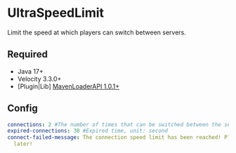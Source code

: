 # UltraSpeedLimit
Limit the speed at which players can switch between servers.

## Required
- Java 17+
- Velocity 3.3.0+
- [Plugin|Lib] [MavenLoaderAPI 1.0.1+](https://github.com/LevelTranic/MavenLoader)

## Config
```yaml
connections: 2 #The number of times that can be switched between the server during the expiration time+1
expired-connections: 30 #Expired time, unit: second
connect-failed-message: The connection speed limit has been reached! Please come back
  later!
```